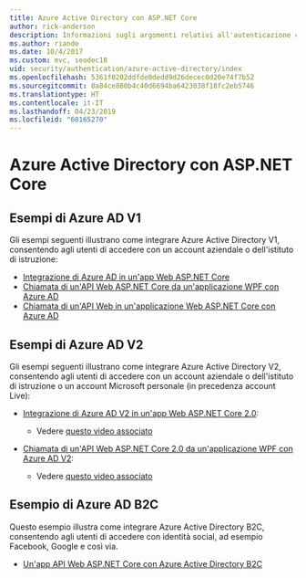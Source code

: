 ```yaml
---
title: Azure Active Directory con ASP.NET Core
author: rick-anderson
description: Informazioni sugli argomenti relativi all'autenticazione con Azure Active Directory in ASP.NET Core.
ms.author: riande
ms.date: 10/4/2017
ms.custom: mvc, seodec18
uid: security/authentication/azure-active-directory/index
ms.openlocfilehash: 5361f0202ddfde0dedd9d26decec0d20e74f7b52
ms.sourcegitcommit: 8a84ce880b4c40d6694ba6423038f18fc2eb5746
ms.translationtype: HT
ms.contentlocale: it-IT
ms.lasthandoff: 04/23/2019
ms.locfileid: "60165270"
---
```

# <a name="azure-active-directory-with-aspnet-core"></a>Azure Active Directory con ASP.NET Core

## <a name="azure-ad-v1-samples"></a>Esempi di Azure AD V1

Gli esempi seguenti illustrano come integrare Azure Active Directory V1, consentendo agli utenti di accedere con un account aziendale o dell'istituto di istruzione:
* [Integrazione di Azure AD in un'app Web ASP.NET Core](https://azure.microsoft.com/documentation/samples/active-directory-dotnet-webapp-openidconnect-aspnetcore/)
* [Chiamata di un'API Web ASP.NET Core da un'applicazione WPF con Azure AD](https://azure.microsoft.com/documentation/samples/active-directory-dotnet-native-aspnetcore/)
* [Chiamata di un'API Web in un'applicazione Web ASP.NET Core con Azure AD](https://azure.microsoft.com/documentation/samples/active-directory-dotnet-webapp-webapi-openidconnect-aspnetcore/)

## <a name="azure-ad-v2-samples"></a>Esempi di Azure AD V2

Gli esempi seguenti illustrano come integrare Azure Active Directory V2, consentendo agli utenti di accedere con un account aziendale o dell'istituto di istruzione o un account Microsoft personale (in precedenza account Live):
* [Integrazione di Azure AD V2 in un'app Web ASP.NET Core 2.0](https://github.com/Azure-Samples/active-directory-aspnetcore-webapp-openidconnect-v2): 
  * Vedere [questo video associato](https://channel9.msdn.com/Events/Build/2018/THR5001) 

* [Chiamata di un'API Web ASP.NET Core 2.0 da un'applicazione WPF con Azure AD V2](https://github.com/azure-samples/active-directory-dotnet-native-aspnetcore-v2): 
  * Vedere [questo video associato](https://channel9.msdn.com/Events/Build/2018/THR5000)

## <a name="azure-ad-b2c-sample"></a>Esempio di Azure AD B2C

Questo esempio illustra come integrare Azure Active Directory B2C, consentendo agli utenti di accedere con identità social, ad esempio Facebook, Google e così via.
* [Un'app API Web ASP.NET Core con Azure Active Directory B2C](https://azure.microsoft.com/resources/samples/active-directory-b2c-dotnetcore-webapi/)
